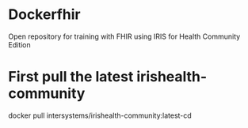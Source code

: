 # Dockerfhir
Open repository for training with FHIR using IRIS for Health Community Edition

# First pull the latest irishealth-community
docker pull intersystems/irishealth-community:latest-cd